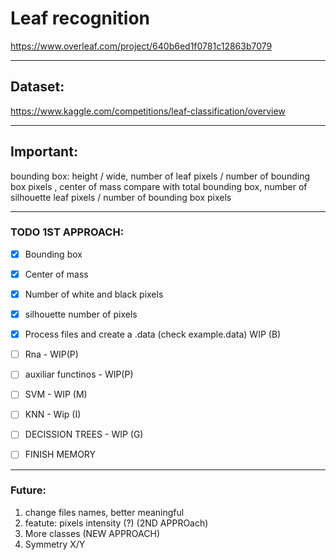 
# Leaf recognition
https://www.overleaf.com/project/640b6ed1f0781c12863b7079
***
## Dataset:
https://www.kaggle.com/competitions/leaf-classification/overview
***
## Important:
bounding box: height / wide, 
number of leaf pixels / number of bounding box pixels ,
center of mass compare with total bounding box,
number of silhouette leaf pixels / number of bounding box pixels
***
### TODO 1ST APPROACH:
- [x] Bounding box 
- [x] Center of mass
- [x] Number of white and black pixels
- [x] silhouette number of pixels  
- [x] Process files and create a .data (check example.data) WIP (B)
- [ ] Rna - WIP(P)
- [ ] auxiliar functinos - WIP(P)
- [ ] SVM - WIP (M)
- [ ] KNN - Wip (I)
- [ ] DECISSION TREES - WIP (G)

- [ ] FINISH MEMORY
***
### Future:
1. change files names, better meaningful 
2. featute: pixels intensity (?) (2ND APPROach)
3. More classes (NEW APPROACH)
4. Symmetry X/Y
